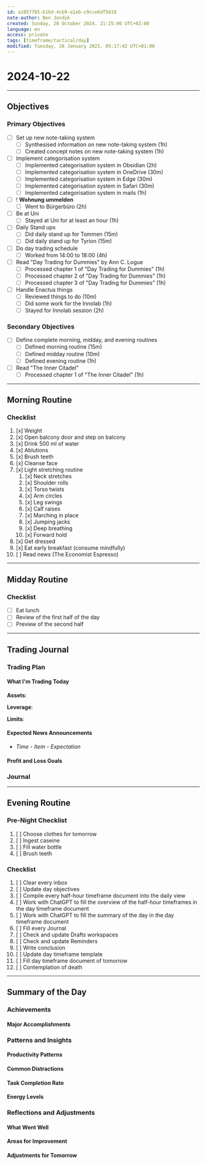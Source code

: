 ```yaml
---
id: a1057785-b1bd-4cb9-a1eb-c9cce6df5618
note-author: Ben Jendyk
created: Sunday, 20 October 2024, 21:25:00 UTC+02:00
language: en
access: private
tags: [timeframe/tactical/day]
modified: Tuesday, 28 January 2025, 05:17:42 UTC+01:00
---
```


# 2024-10-22

---

## Objectives

### Primary Objectives

- [ ] Set up new note-taking system
	- [ ] Synthesised information on new note-taking system (1h)
	- [ ] Created concept notes on new note-taking system (1h)
- [ ] Implement categorisation system
	- [ ] Implemented categorisation system in Obsidian (2h)
	- [ ] Implemented categorisation system in OneDrive (30m)
	- [ ] Implemented categorisation system in Edge (30m)
	- [ ] Implemented categorisation system in Safari (30m)
	- [ ] Implemented categorisation system in mails (1h)
- [ ] ! **Wohnung ummelden**
	- [ ] Went to Bürgerbüro (2h)
- [ ] Be at Uni
	- [ ] Stayed at Uni for at least an hour (1h)
- [ ] Daily Stand ups
	- [ ] Did daily stand up for Tommen (15m)
	- [ ] Did daily stand up for Tyrion (15m)
- [ ] Do day trading schedule
	- [ ] Worked from 14:00 to 18:00 (4h)
- [ ] Read "Day Trading for Dummies" by Ann C. Logue
	- [ ] Processed chapter 1 of "Day Trading for Dummies" (1h)
	- [ ] Processed chapter 2 of "Day Trading for Dummies" (1h)
	- [ ] Processed chapter 3 of "Day Trading for Dummies" (1h)
- [ ] Handle Enactus things
	- [ ] Reviewed things to do (10m)
	- [ ] Did some work for the Innolab (1h)
	- [ ] Stayed for Innolab session (2h)

### Secondary Objectives

- [ ] Define complete morning, midday, and evening routines
	- [ ] Defined morning routine (15m)
	- [ ] Defined midday routine (10m)
	- [ ] Defined evening routine (1h)
- [ ] Read "The Inner Citadel"
	- [ ] Processed chapter 1 of "The Inner Citadel" (1h)

---

## Morning Routine

### Checklist

1. [x] Weight
2. [x] Open balcony door and step on balcony
3. [x] Drink 500 ml of water
4. [x] Ablutions
5. [x] Brush teeth
6. [x] Cleanse face
7. [x] Light stretching routine
	1. [x] Neck stretches
	2. [x] Shoulder rolls
	3. [x] Torso twists
	4. [x] Arm circles
	5. [x] Leg swings
	6. [x] Calf raises
	7. [x] Marching in place
	8. [x] Jumping jacks
	9. [x] Deep breathing
	10. [x] Forward hold
8. [x] Get dressed
9. [x] Eat early breakfast (consume mindfully)
10. [ ] Read news (The Economist Espresso)

---

## Midday Routine

### Checklist

- [ ] Eat lunch
- [ ] Review of the first half of the day
- [ ] Preview of the second half

---

## Trading Journal

### Trading Plan

#### What I'm Trading Today

**Assets**:

**Leverage**:

**Limits**:

#### Expected News Announcements

- *Time - Item - Expectation*

#### Profit and Loss Goals

### Journal

---

## Evening Routine

### Pre-Night Checklist

1. [ ] Choose clothes for tomorrow
2. [ ] Ingest caseine
3. [ ] Fill water bottle
4. [ ] Brush teeth

### Checklist

1. [ ] Clear every inbox
2. [ ] Update day objectives
3. [ ] Compile every half-hour timeframe document into the daily view
4. [ ] Work with ChatGPT to fill the overview of the half-hour timeframes in the day timeframe document
5. [ ] Work with ChatGPT to fill the summary of the day in the day timeframe document
6. [ ] Fill every Journal
7. [ ] Check and update Drafts workspaces
8. [ ] Check and update Reminders 
9. [ ] Write conclusion
10. [ ] Update day timeframe template
11. [ ] Fill day timeframe document of tomorrow
12. [ ] Contemplation of death

---

## Summary of the Day

### Achievements

#### Major Accomplishments

### Patterns and Insights

#### Productivity Patterns

#### Common Distractions

#### Task Completion Rate

#### Energy Levels

### Reflections and Adjustments

#### What Went Well

#### Areas for Improvement

#### Adjustments for Tomorrow
